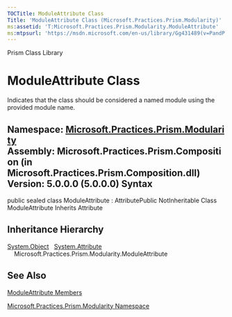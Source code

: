 ```yaml
---
TOCTitle: ModuleAttribute Class
Title: 'ModuleAttribute Class (Microsoft.Practices.Prism.Modularity)'
ms:assetid: 'T:Microsoft.Practices.Prism.Modularity.ModuleAttribute'
ms:mtpsurl: 'https://msdn.microsoft.com/en-us/library/Gg431489(v=PandP.50)'
---
```


Prism Class Library

ModuleAttribute Class
=====================

Indicates that the class should be considered a named module using the provided module name.

**Namespace:** [Microsoft.Practices.Prism.Modularity](https://msdn.microsoft.com/n:microsoft.practices.prism.modularity)
**Assembly:** Microsoft.Practices.Prism.Composition (in Microsoft.Practices.Prism.Composition.dll) Version: 5.0.0.0 (5.0.0.0)
Syntax
------

<span id="syntaxToggle"></span>public sealed class ModuleAttribute : AttributePublic NotInheritable Class ModuleAttribute Inherits Attribute

Inheritance Hierarchy
---------------------

<span id="familyToggle"></span>[System.Object](http://msdn2.microsoft.com/en-us/library/e5kfa45b)
  [System.Attribute](http://msdn2.microsoft.com/en-us/library/e8kc3626)
    Microsoft.Practices.Prism.Modularity.ModuleAttribute

See Also
--------

<span id="seeAlsoToggle"></span>
[ModuleAttribute Members](https://msdn.microsoft.com/allmembers.t:microsoft.practices.prism.modularity.moduleattribute)

[Microsoft.Practices.Prism.Modularity Namespace](https://msdn.microsoft.com/n:microsoft.practices.prism.modularity)
